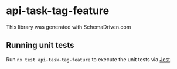 
# api-task-tag-feature

This library was generated with SchemaDriven.com

## Running unit tests

Run `nx test api-task-tag-feature` to execute the unit tests via [Jest](https://jestjs.io).

